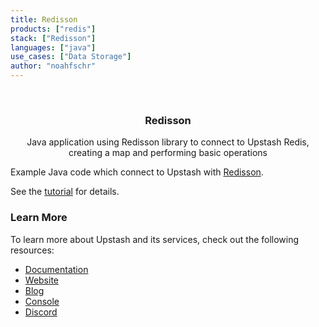 ```yaml
---
title: Redisson
products: ["redis"]
stack: ["Redisson"]
languages: ["java"]
use_cases: ["Data Storage"]
author: "noahfschr"
---
```


<br />
<div align="center">

  <h3 align="center">Redisson</h3>

  <p align="center">
    Java application using Redisson library to connect to Upstash Redis, creating a map and performing basic operations
  </p>
</div>

Example Java code which connect to Upstash with [Redisson](https://github.com/redisson/redisson).

See the [tutorial](https://docs.upstash.com/tutorials/redisson) for details.

### Learn More

To learn more about Upstash and its services, check out the following resources:

- [Documentation](https://docs.upstash.com)
- [Website](https://upstash.com)
- [Blog](https://upstash.com/blog)
- [Console](https://console.upstash.com)
- [Discord](https://upstash.com/discord)
